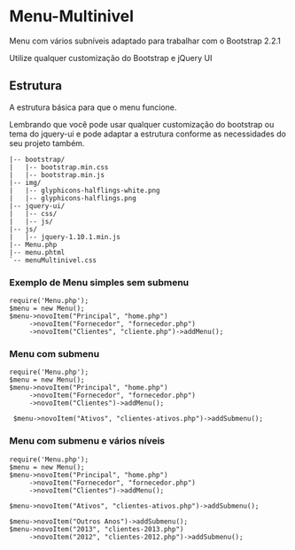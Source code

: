 Menu-Multinivel
===============
Menu com vários subníveis adaptado para trabalhar com o Bootstrap 2.2.1

Utilize qualquer customização do Bootstrap e jQuery UI

## Estrutura
A estrutura básica para que o menu funcione.

Lembrando que você pode usar qualquer customização do bootstrap ou tema do jquery-ui e pode adaptar a estrutura conforme
as necessidades do seu projeto também.

```
|-- bootstrap/
|   |-- bootstrap.min.css
|   |-- bootstrap.min.js
|-- img/
|   |-- glyphicons-halflings-white.png
|   |-- glyphicons-halflings.png
|-- jquery-ui/
|   |-- css/
|   |-- js/
|-- js/
|   |-- jquery-1.10.1.min.js
|-- Menu.php
|-- menu.phtml
`-- menuMultinivel.css
```

### Exemplo de Menu simples sem submenu
```
require('Menu.php'); 
$menu = new Menu();
$menu->novoItem("Principal", "home.php")
     ->novoItem("Fornecedor", "fornecedor.php")
     ->novoItem("Clientes", "cliente.php")->addMenu();
```

### Menu com submenu
```
require('Menu.php');
$menu = new Menu();
$menu->novoItem("Principal", "home.php")
     ->novoItem("Fornecedor", "fornecedor.php")
     ->novoItem("Clientes")->addMenu();

 $menu->novoItem("Ativos", "clientes-ativos.php")->addSubmenu();
```

### Menu com submenu e vários níveis
```
require('Menu.php');
$menu = new Menu();
$menu->novoItem("Principal", "home.php")
     ->novoItem("Fornecedor", "fornecedor.php")
     ->novoItem("Clientes")->addMenu();

$menu->novoItem("Ativos", "clientes-ativos.php")->addSubmenu();

$menu->novoItem("Outros Anos")->addSubmenu();
$menu->novoItem("2013", "clientes-2013.php")
     ->novoItem("2012", "clientes-2012.php")->addSubmenu();
```

